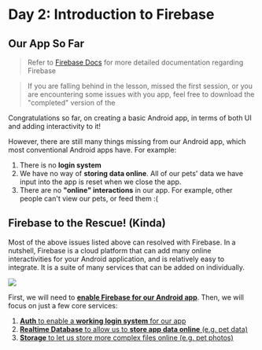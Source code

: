 # Day 2: Introduction to Firebase

## Our App So Far

> Refer to [Firebase Docs](https://firebase.google.com/docs/) for more detailed documentation regarding Firebase

> If you are falling behind in the lesson, missed the first session, or you are encountering some issues with you app, feel free to download the "completed" version of the

Congratulations so far, on creating a basic Android app, in terms of both UI and adding interactivity to it!

However, there are still many things missing from our Android app, which most conventional Android apps have. For example:

1. There is no **login system**
2. We have no way of **storing data online**. All of our pets' data we have input into the app is reset when we close the app.
3. There are no **"online" interactions** in our app. For example, other people can't view our pets, or feed them :(

## Firebase to the Rescue! (Kinda)

Most of the above issues listed above can resolved with Firebase. In a nutshell, Firebase is a cloud platform that can add many online interactivities for your Android application, and is relatively easy to integrate. It is a suite of many services that can be added on individually.

![](/imgs/gtc/android/firebase_services.png)

First, we will need to [**enable Firebase for our Android app**](./day2-firebase-sdk.md). Then, we will focus on just a few core services:

1. [**Auth** to enable a **working login system** for our app](./day2-firebase-auth.md)
2. [**Realtime Database** to allow us to **store app data online** (e.g. pet data)](./day2-firebase-db.md)
3. [**Storage** to let us store more complex files online (e.g. pet photos) ](./day2-firebase-storage.md)
